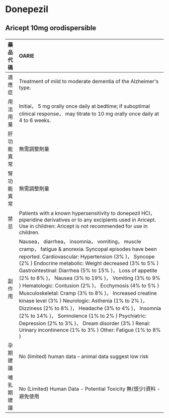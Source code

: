 # Donepezil

## Aricept 10mg orodispersible

##### 

| 藥品代碼   | OARIE                                                                                                                                                                                                                                                                                                                                                                                                                                                                                                                                                                                                                                                                                                                                       |
|:-----------|:--------------------------------------------------------------------------------------------------------------------------------------------------------------------------------------------------------------------------------------------------------------------------------------------------------------------------------------------------------------------------------------------------------------------------------------------------------------------------------------------------------------------------------------------------------------------------------------------------------------------------------------------------------------------------------------------------------------------------------------------|
| 適應症     | Treatment of mild to moderate dementia of the Alzheimer's type.                                                                                                                                                                                                                                                                                                                                                                                                                                                                                                                                                                                                                                                                             |
| 用法用量   | Initial， 5 mg orally once daily at bedtime; if suboptimal clinical response， may titrate to 10 mg orally once daily at 4 to 6 weeks.                                                                                                                                                                                                                                                                                                                                                                                                                                                                                                                                                                                                      |
| 肝功能異常 | 無需調整劑量                                                                                                                                                                                                                                                                                                                                                                                                                                                                                                                                                                                                                                                                                                                                |
| 腎功能異常 | 無需調整劑量                                                                                                                                                                                                                                                                                                                                                                                                                                                                                                                                                                                                                                                                                                                                |
| 禁忌       | Patients with a known hypersensitivity to donepezil HCl， piperidine derivatives or to any excipients used in Aricept. Use in children: Aricept is not recommended for use in children.                                                                                                                                                                                                                                                                                                                                                                                                                                                                                                                                                     |
| 副作用     | Nausea， diarrhea， insomnia， vomiting， muscle cramp， fatigue & anorexia. Syncopal episodes have been reported. Cardiovascular: Hypertension (3% )， Syncope (2% ) Endocrine metabolic: Weight decreased (3% to 5% ) Gastrointestinal: Diarrhea (5% to 15% )， Loss of appetite (2% to 8% )， Nausea (3% to 19% )， Vomiting (3% to 9% ) Hematologic: Contusion (2% )， Ecchymosis (4% to 5% ) Musculoskeletal: Cramp (3% to 8% )， Increased creatine kinase level (3% ) Neurologic: Asthenia (1% to 2% )， Dizziness (2% to 8% )， Headache (3% to 4% )， Insomnia (2% to 14% )， Somnolence (1% to 2% ) Psychiatric: Depression (2% to 3% )， Dream disorder (3% ) Renal: Urinary incontinence (1% to 3% ) Other: Fatigue (1% to 8% ) |
| 孕期建議   | No (limited) human data – animal data suggest low risk                                                                                                                                                                                                                                                                                                                                                                                                                                                                                                                                                                                                                                                                                      |
| 哺乳期建議 | No (Limited) Human Data - Potential Toxicity 無(很少)資料 - 避免使用                                                                                                                                                                                                                                                                                                                                                                                                                                                                                                                                                                                                                                                                        |

